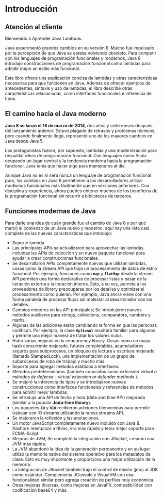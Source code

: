 # Introducción

## Atención al cliente

Bienvenido a Aprender Java Lambdas.

Java experimentó grandes cambios en su versión 8. Mucho fue impulsado por la percepción de que Java se estaba volviendo obsoleto. Para competir con los lenguajes de programación funcionales y modernos, Java 8 introdujo construcciones de programación funcional como lambdas para admitir mejor un estilo más funcional.

Este libro ofrece una explicación concisa de lambdas y otras características necesarias para que funcionen en Java. Además de ofrecer ejemplos de antecedentes, sintaxis y uso de lambdas, el libro describe otras características relacionadas, como interfaces funcionales e inferencia de tipos.

## El camino hacia el Java moderno

**Java 8 se lanzó el 18 de marzo de 2014**, dos años y siete meses después del lanzamiento anterior. Estuvo plagado de retrasos y problemas técnicos, pero cuando finalmente llegó, representó uno de los mayores cambios en Java desde Java 5.

Los protagonistas fueron, por supuesto, lambdas y una modernización para respaldar ideas de programación funcional. Con lenguajes como Scala ocupando un lugar central y la tendencia moderna hacia la programación funcional, Java tenía que hacer algo para mantenerse al día.

Aunque Java no es ni será nunca un lenguaje de programación funcional puro, los cambios en Java 8 permitieron a los desarrolladores utilizar modismos funcionales más fácilmente que en versiones anteriores. Con disciplina y experiencia, ahora puedes obtener muchos de los beneficios de la programación funcional sin recurrir a bibliotecas de terceros.

## Funciones modernas de Java

Para darle una idea de cuán grande fue el cambio de Java 8 y por qué marcó el comienzo de un Java nuevo y moderno, aquí hay una lista casi completa de las nuevas características que introdujo:

* Soporte lambda.
* Las principales APIs se actualizaron para aprovechar las lambdas, incluidas las APIs de colección y un nuevo paquete funcional para ayudar a crear construcciones funcionales.
* Se desarrollaron APIs completamente nuevas que utilizan lambdas, cosas como la stream API que trajo un procesamiento de datos de estilo funcional. Por ejemplo, funciones como **`map`** y **`flatMap`** desde la stream API permiten una forma declarativa de procesar listas y pasar de la iteración externa a la iteración interna. Esto, a su vez, permite a los proveedores de library preocuparse por los detalles y optimizar el procesamiento como quieran. Por ejemplo, Java ahora viene con una forma paralela de procesar flujos sin molestar al desarrollador con los detalles.
* Cambios menores en las API principales; Se introdujeron nuevos métodos auxiliares para strings, collections, comparators, numbers y maths.
* Algunas de las adiciones están cambiando la forma en que las personas codifican. Por ejemplo, la clase **`Optional`** resultará familiar para algunos y permite una mejor manera de tratar los valores nulos.
* Hubo varias mejoras en la concurrency library. Cosas como un mapa hash concurrente mejorado, futuros completables, acumuladores seguros para subprocesos, un bloqueo de lectura y escritura mejorado (llamado StampedLock), una implementación de un grupo de subprocesos de robo de trabajo y mucho más.
* Soporte para agregar métodos estáticos a interfaces.
* Métodos predeterminados (también conocidos como *extensión virtual o métodos de defensa - virtual extension or defender methods* ).
* Se mejoró la inferencia de tipos y se introdujeron nuevas construcciones como interfaces funcionales y referencias de métodos para admitir mejor lambdas.
* Se introdujo una API de fecha y hora (date and time API) mejorada (similar a la popular **Joda-time library**).
* Los paquetes **`IO`** y **`NIO`** recibieron adiciones bienvenidas para permitir trabajar con IO streams utilizando la nueva streams API.
* Se mejoraron la reflexión y las anotaciones.
* Un motor JavaScript completamente nuevo incluido con Java 8. Nashorn reemplazó a Rhino, era más rápido y tenía mejor soporte para ECMA-Script.
* Mejoras de JVM; Se completó la integración con JRocket, creando una JVM más rápida.
* La JVM abandonó la idea de la generación permanente y en su lugar utilizó la memoria nativa del sistema operativo para los metadatos de clase. Esto es muy importante y proporciona una mejor utilización de la memoria.
* La integración de JRocket también trajo el control de misión (jmc) al JDK como estándar. Complementa JConsole y VisualVM con una funcionalidad similar pero agrega creación de perfiles muy económica.
* Otras mejoras diversas, como mejoras en JavaFX, compatibilidad con codificación base64 y más.
